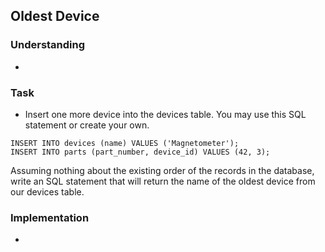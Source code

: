 ## Oldest Device

### Understanding
- 

### Task
- Insert one more device into the devices table. You may use this SQL statement or create your own.

```
INSERT INTO devices (name) VALUES ('Magnetometer');
INSERT INTO parts (part_number, device_id) VALUES (42, 3);
```

Assuming nothing about the existing order of the records in the database, write an SQL statement that will return the name of the oldest device from our devices table.

### Implementation
- 
